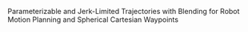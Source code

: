 Parameterizable and Jerk-Limited Trajectories with Blending for Robot Motion Planning and Spherical Cartesian Waypoints
